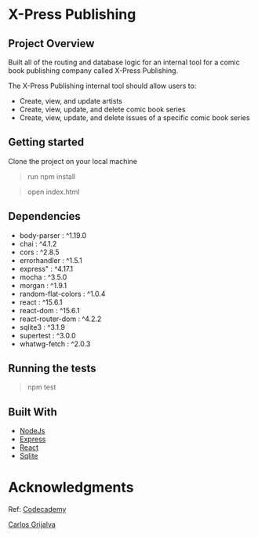 # X-Press Publishing

## Project Overview

Built all of the routing and database logic for an internal tool for a comic book publishing company called X-Press Publishing.

The X-Press Publishing internal tool should allow users to:
- Create, view, and update artists
- Create, view, update, and delete comic book series
- Create, view, update, and delete issues of a specific comic book series

## Getting started
Clone the project on your local machine 
> run npm install

> open index.html

## Dependencies
- body-parser : ^1.19.0
- chai : ^4.1.2
- cors : ^2.8.5
- errorhandler : ^1.5.1
- express" : ^4.17.1
- mocha : ^3.5.0
- morgan : ^1.9.1
- random-flat-colors : ^1.0.4
- react : ^15.6.1
- react-dom : ^15.6.1
- react-router-dom : ^4.2.2
- sqlite3 : ^3.1.9
- supertest : ^3.0.0
- whatwg-fetch : ^2.0.3

## Running the tests
> npm test

## Built With
- [NodeJs](https://nodejs.org/en/docs/)
- [Express](http://expressjs.com/en/guide/)
- [React](https://reactjs.org/docs/getting-started.html)
- [Sqlite](https://sqlite.org/docs.html)

# Acknowledgments
Ref: [Codecademy](codecademy.com/)

[Carlos Grijalva](www.linkedin.com/in/carlosgrijalva)





